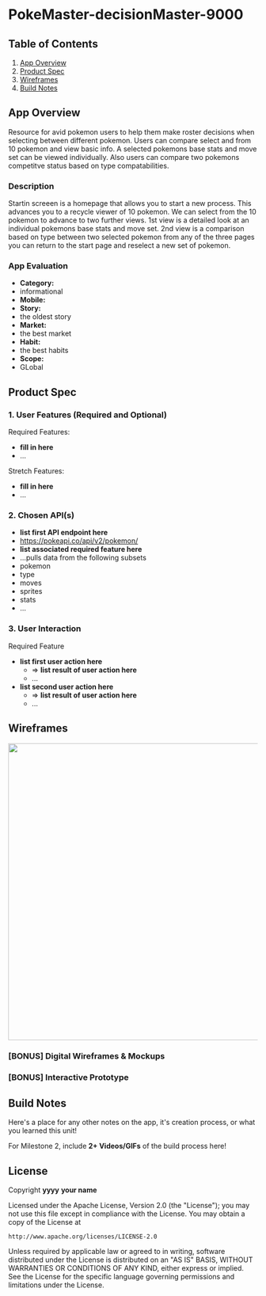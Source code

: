 # **PokeMaster-decisionMaster-9000**

## Table of Contents

1. [App Overview](#App-Overview)
1. [Product Spec](#Product-Spec)
1. [Wireframes](#Wireframes)
1. [Build Notes](#Build-Notes)

## App Overview
  
  Resource for avid pokemon users to help them make roster decisions when selecting between different pokemon.
  Users can compare select and from 10 pokemon and view basic info. A selected pokemons base stats and move set can be viewed 
  individually. Also users can compare two pokemons competitve status based on type compatabilities.
   

### Description 
Startin screeen is a homepage that allows you to start a new process. 
This advances you to a recycle viewer of 10 pokemon. We can select from the 10 pokemon to advance to two further views.
1st view is a detailed look at an individual pokemons base stats and move set.
2nd view is a comparison based on type between two selected pokemon
from any of the three pages you can return to the start page and reselect a new set of pokemon. 



### App Evaluation

<!-- Evaluation of your app across the following attributes -->

- **Category:**
- informational
- **Mobile:**
- **Story:**
- the oldest story 
- **Market:**
- the best market
- **Habit:**
- the best habits 
- **Scope:**
- GLobal

## Product Spec

### 1. User Features (Required and Optional)

Required Features:

- **fill in here**
- ...

Stretch Features:

- **fill in here**
- ...

### 2. Chosen API(s)

- **list first API endpoint here**
-  https://pokeapi.co/api/v2/pokemon/
  - **list associated required feature here**
  - ...pulls data from the following subsets
  - pokemon
  - type
  - moves
  - sprites
  - stats
- ...

### 3. User Interaction

Required Feature

- **list first user action here**
  - => **list result of user action here**
  - ...
- **list second user action here**
  - => **list result of user action here**
  - ...

## Wireframes

<!-- Add picture of your hand sketched wireframes in this section -->
<img src="YOUR_WIREFRAME_IMAGE_URL" width=600>

### [BONUS] Digital Wireframes & Mockups

### [BONUS] Interactive Prototype

## Build Notes

Here's a place for any other notes on the app, it's creation 
process, or what you learned this unit!  

For Milestone 2, include **2+ Videos/GIFs** of the build process here!

## License

Copyright **yyyy** **your name**

Licensed under the Apache License, Version 2.0 (the "License");
you may not use this file except in compliance with the License.
You may obtain a copy of the License at

    http://www.apache.org/licenses/LICENSE-2.0

Unless required by applicable law or agreed to in writing, software
distributed under the License is distributed on an "AS IS" BASIS,
WITHOUT WARRANTIES OR CONDITIONS OF ANY KIND, either express or implied.
See the License for the specific language governing permissions and
limitations under the License.
